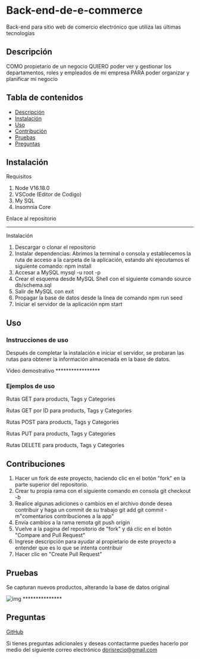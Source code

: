 # Back-end-de-e-commerce
Back-end para sitio web de comercio electrónico que utiliza las últimas tecnologías

## Descripción

COMO propietario de un negocio
QUIERO poder ver y gestionar los departamentos, roles y empleados de mi empresa
PARA poder organizar y planificar mi negocio

## Tabla de contenidos

- [Descripción](#Descrición)
- [Instalación](#Instalación)
- [Uso](#Uso)
- [Contribución](#Contribución)
- [Pruebas](#Pruebas)
- [Preguntas](#Preguntas)

## Instalación

Requisitos

1. Node V16.18.0
2. VSCode (Editor de Codigo)
3. My SQL 
4. Insomnia Core

Enlace al repositorio

*********************************

Instalación

1. Descargar o clonar el repositorio
2. Instalar dependencias:
   Abrimos la terminal o consola y establecemos la ruta de acceso a la carpeta de la aplicación, 
   estando ahi ejecutamos el siguiente comando:
    npm install
3. Accesar a MySQL
    mysql -u root -p
4. Crear el esquema desde MySQL Shell con el siguiente comando
   source db/schema.sql
5. Salir de MySQL con
    exit
6. Propagar la base de datos desde la línea de comando
    npm run seed
7. Iniciar el servidor de la aplicación
    npm start
    
## Uso

### Instrucciones de uso

Después de completar la instalación e iniciar el servidor, se probaran las rutas para obtener la
información almacenada en la base de datos.

Video demostrativo   *****************
 

### Ejemplos de uso

Rutas GET para products, Tags y Categories

Rutas GET por ID para products, Tags y Categories

Rutas POST para products, Tags y Categories

Rutas PUT para products, Tags y Categories

Rutas DELETE para products, Tags y Categories

## Contribuciones

1. Hacer un fork de este proyecto, haciendo clic en el botón "fork" en la parte superior del repositorio.
2. Crear tu propia rama con el siguiente comando en consola
   git checkout -b<nombre de rama>
3. Realice algunas adiciones o cambios en el archivo donde desea contribuir y haga un commit de su trabajo
   git add<archivo modificado>
   git commit -m"comentarios contribuciones a la app"
4. Envía cambios a la rama remota
   git push origin<nombre de rama>
5. Vuelve a la pagina del repositorio de "fork" y dá clic en el botón "Compare and Pull Request"
6. Ingrese descripción para ayudar al propietario de este proyecto a entender que es lo que se intenta contribuir
7. Hacer clic en "Create Pull Request"

## Pruebas

Se capturan nuevos productos, alterando la base de datos original

![img](/assets/images/pendiente.png)  ***************

    
## Preguntas

[GitHub](https://github.com/dorecio)

Si tienes preguntas adicionales y deseas contactarme puedes hacerlo por medio del siguiente correo electrónico
dorisrecio@gmail.com

